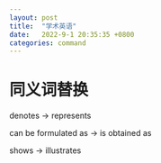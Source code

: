 ```yaml
---
layout: post
title:  "学术英语"
date:   2022-9-1 20:35:35 +0800
categories: command
---
```


# 同义词替换

denotes -> represents

can be formulated as -> is obtained as

shows -> illustrates



